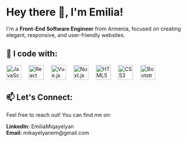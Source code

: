 <h1 align="left">Hey there 👋, I'm Emilia!</h1>
<p align="left">I'm a <strong>Front-End Software Engineer</strong> from Armenia, focused on creating elegant, responsive, and user-friendly websites.</p>
<h2 align="left">🚀 I code with:</h2>
<div align="left"> <img src="https://cdn.jsdelivr.net/gh/devicons/devicon/icons/javascript/javascript-original.svg" height="40" alt="JavaScript logo" /> <img width="12" /> <img src="https://cdn.jsdelivr.net/gh/devicons/devicon/icons/react/react-original.svg" height="40" alt="React logo" /> <img width="12" /> <img src="https://cdn.jsdelivr.net/gh/devicons/devicon/icons/vuejs/vuejs-original.svg" height="40" alt="Vue.js logo" /> <img width="12" /> <img src="https://cdn.jsdelivr.net/gh/devicons/devicon/icons/nuxtjs/nuxtjs-original.svg" height="40" alt="Nuxt.js logo" /> <img width="12" /> <img src="https://cdn.jsdelivr.net/gh/devicons/devicon/icons/html5/html5-original.svg" height="40" alt="HTML5 logo" /> <img width="12" /> <img src="https://cdn.jsdelivr.net/gh/devicons/devicon/icons/css3/css3-original.svg" height="40" alt="CSS3 logo" /> <img width="12" /> <img src="https://cdn.jsdelivr.net/gh/devicons/devicon/icons/bootstrap/bootstrap-original.svg" height="40" alt="Bootstrap logo" /> </div>
<h2 align="left">📫 Let's Connect:</h2> <p align="left"> Feel free to reach out! You can find me on: </p>
<strong>LinkedIn:</strong> EmiliaMiqayelyan </br>
<strong>Email:</strong> mikayelyanem@gmail.com
